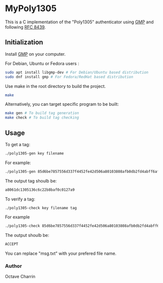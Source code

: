 # MyPoly1305

This is a C implementation of the "Poly1305" authenticator using [GMP](https://gmplib.org/) and following [RFC 8439](https://datatracker.ietf.org/doc/html/rfc8439).

## Initialization

Install [GMP](https://gmplib.org/) on your computer.

For Debian, Ubuntu or Fedora users :
```bash
sudo apt install libgmp-dev # For Debian/Ubuntu based distribution
sudo dnf install gmp # For Fedora/RedHat based distribution
```

Use make in the root directory to build the project.
```bash
make
```

Alternatively, you can target specific program to be built:
```bash
make gen # To build tag generation
make check # To build tag checking
```

## Usage

To get a tag:
```bash
./poly1305-gen key filename
```

For example:
```bash
./poly1305-gen 85d6be7857556d337f4452fe42d506a80103808afb0db2fd4abff6af4149f51b msg.txt
```
The output tag shoulb be:
```bash
a8061dc1305136c6c22b8baf0c0127a9
```


To verify a tag:
```bash
./poly1305-check key filename tag
```

For example
```bash
./poly1305-check 85d6be7857556d337f4452fe42d506a80103808afb0db2fd4abff6af4149f51b msg.txt a8061dc1305136c6c22b8baf0c0127a9
```
The output shoulb be:
```bash
ACCEPT
```

You can replace "msg.txt" with your prefered file name.

### Author
Octave Charrin
